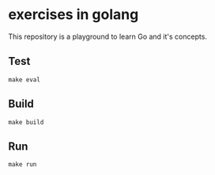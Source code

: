 # exercises in golang

This repository is a playground to learn Go and it's concepts.

## Test

    make eval

## Build

    make build

## Run

    make run

